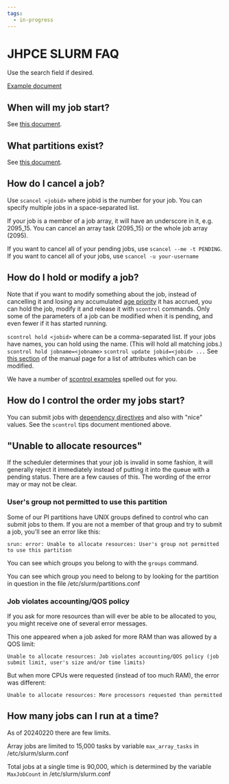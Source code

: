 ```yaml
---
tags:
  - in-progress
---
```


# JHPCE SLURM FAQ

Use the search field if desired.

[Example document](https://support.ceci-hpc.be/doc/_contents/SubmittingJobs/SlurmFAQ.html)


## When will my job start?
See [this document](whenstart.md). 

## What partitions exist?
See [this document](partitions.md).

## How do I cancel a job?

Use `scancel <jobid>` where jobid is the number for your job. You can specify multiple jobs in a space-separated list.

If your job is a member of a job array, it will have an underscore in it, e.g. 2095_15. You can cancel an array task (2095_15) or the whole job array (2095).

If you want to cancel all of your pending jobs, use `scancel --me -t PENDING`. If you want to cancel all of your jobs, use `scancel -u your-username`

## How do I hold or modify a job?
Note that if you want to modify something about the job, instead of cancelling it and losing any accumulated [age priority](whenstart.md#priority) it has accrued, you can hold the job, modify it and release it with `scontrol` commands. Only some of the parameters of a job can be modified when it is pending, and even fewer if it has started running.

`scontrol hold <jobid>` where <jobid> can be a comma-separated list.
If your jobs have names, you can hold using the name. (This will hold all matching jobs.) `scontrol hold jobname=<jobname>`
`scontrol update jobid=<jobid> ...` See [this section](https://slurm.schedmd.com/scontrol.html#lbAH) of the manual page for a list of attributes which can be modified.

We have a number of [scontrol examples](tips-scontrol.md) spelled out for you.

## How do I control the order my jobs start?

You can submit jobs with [dependency directives](https://slurm.schedmd.com/sbatch.html#OPT_dependency) and also with "nice" values. See the `scontrol` tips document mentioned above.

## "Unable to allocate resources"
If the scheduler determines that your job is invalid in some fashion, it will generally reject it immediately instead of putting it into the queue with a pending status. There are a few causes of this. The wording of the error may or may not be clear.

### User's group not permitted to use this partition
Some of our PI partitions have UNIX groups defined to control who can submit jobs to them. If you are not a member of that group and try to submit a job, you'll see an error like this:

`srun: error: Unable to allocate resources: User's group not permitted to use this partition`

You can see which groups you belong to with the `groups` command.

You can see which group you need to belong to by looking for the partition in question in the file /etc/slurm/partitions.conf

### Job violates accounting/QOS policy
If you ask for more resources than will ever be able to be allocated to you, you might receive one of several error messages.

This one appeared when a job asked for more RAM than was allowed by a QOS limit:

`Unable to allocate resources: Job violates accounting/QOS policy (job submit limit, user's size and/or time limits)`

But when more CPUs were requested (instead of too much RAM), the error was different:

`Unable to allocate resources: More processors requested than permitted`

## How many jobs can I run at a time?

As of 20240220 there are few limits.

Array jobs are limited to 15,000 tasks by variable `max_array_tasks` in /etc/slurm/slurm.conf

Total jobs at a single time is 90,000, which is determined by the variable `MaxJobCount` in /etc/slurm/slurm.conf
